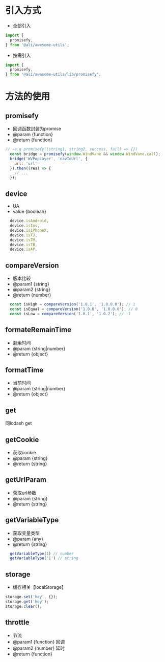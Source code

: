 # 引入方式
* 全部引入

```js
import {
  promisefy,
} from '@ali/awesome-utils';
```

* 按需引入

```js
import {
  promisefy,
} from '@ali/awesome-utils/lib/promisefy';
```

# 方法的使用
## promisefy
* 回调函数封装为promise
* @param {function}
* @return {function}

```javascript
// -e.g promisefy((string1, string2, success, fail) => {})
  const bridge = promisefy(window.WindVane && window.WindVane.call);
  bridge('WVPopLayer', 'navToUrl', {
    url: 'url'
  }).then((res) => {
    // ...
  });
```

## device
* UA
* value {boolean}

```javascript
  device.isAndroid,
  device.isIos,
  device.isIPhoneX,
  device.isTJ,
  device.isTM, 
  device.isTB,
  device.isAP,
```

## compareVersion
* 版本比较
* @param1 {string}
* @param2 {string}
* @return {number}

```javascript
  const isHigh = compareVersion('1.0.1', '1.0.0.0'); // 1
  const isEqual = compareVersion('1.0.0', '1.0.0.0'); // 0
  const isLow = compareVersion('1.0.1', '1.0.2'); // -1
```

## formateRemainTime
* 剩余时间
* @param {string|number}
* @return {object}

## formatTime
* 当前时间
* @param {string|number}
* @return {object}

## get
同lodash get

## getCookie
* 获取cookie
* @param {string}
* @return {string}

## getUrlParam
* 获取url参数
* @param {string}
* @return {string}

## getVariableType
* 获取变量类型
* @param {any}
* @return {string}

```js
  getVariableType(1) // number
  getVariableType('1') // string
```

## storage
* 缓存相关【localStorage】

```js
storage.set('key', {});
storage.get('key');
storage.clear();
```

## throttle
* 节流
* @param1 {function} 回调
* @param2 {number} 延时
* @return {function}